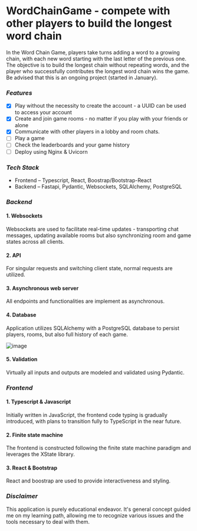 # WordChainGame - compete with other players to build the longest word chain

In the Word Chain Game, players take turns adding a word to a growing chain, with each new word starting with the last letter of the previous one. The objective is to build the longest chain without repeating words, and the player who successfully contributes the longest word chain wins the game.
Be advised that this is an ongoing project (started in January).

### ***Features***
  - [x] Play without the necessity to create the account - a UUID can be used to access your account
  - [x] Create and join game rooms - no matter if you play with your friends or alone
  - [x] Communicate with other players in a lobby and room chats.
  - [ ] Play a game
  - [ ] Check the leaderboards and your game history
  - [ ] Deploy using Nginx & Uvicorn

### ***Tech Stack***
  - Frontend – Typescript, React, Boostrap/Bootstrap-React
  - Backend – Fastapi, Pydantic, Websockets, SQLAlchemy, PostgreSQL

### ***Backend***
#### 1. Websockets
Websockets are used to facilitate real-time updates - transporting chat messages, updating available rooms but also synchronizing room and game states across all clients.
#### 2. API
For singular requests and switching client state, normal requests are utilized.
#### 3. Asynchronous web server
All endpoints and functionalities are implement as asynchronous.
#### 4. Database
Application utilizes SQLAlchemy with a PostgreSQL database to persist players, rooms, but also full history of each game. 

![image](https://github.com/ZaiZu2/WordChainGame/assets/94539350/63c040e7-0be2-474a-9fea-beaa61498090)

#### 5. Validation
Virtually all inputs and outputs are modeled and validated using Pydantic. 

### ***Frontend***
#### 1. Typescript & Javascript
Initially written in JavaScript, the frontend code typing is gradually introduced, with plans to transition fully to TypeScript in the near future.
#### 2. Finite state machine
The frontend is constructed following the finite state machine paradigm and leverages the XState library.
#### 3. React & Bootstrap
React and boostrap are used to provide interactiveness and styling.

### ***Disclaimer***
This application is purely educational endeavor. It's general concept guided me on my learning path, allowing me to recognize various issues and the tools necessary to deal with them.

